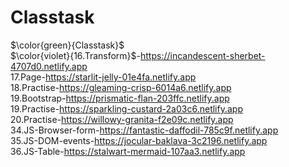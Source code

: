 # Classtask
$\color{green}{Classtask}$ <br>
$\color{violet}{16.Transform}$-https://incandescent-sherbet-4707d0.netlify.app <br>
17.Page-https://starlit-jelly-01e4fa.netlify.app <br>
18.Practise-https://gleaming-crisp-6014a6.netlify.app <br>
19.Bootstrap-https://prismatic-flan-203ffc.netlify.app <br>
19.Practise-https://sparkling-custard-2a03c6.netlify.app <br>
20.Practise-https://willowy-granita-f2e09c.netlify.app <br>
34.JS-Browser-form-https://fantastic-daffodil-785c9f.netlify.app <br>
35.JS-DOM-events-https://jocular-baklava-3c2196.netlify.app <br>
36.JS-Table-https://stalwart-mermaid-107aa3.netlify.app <br>


